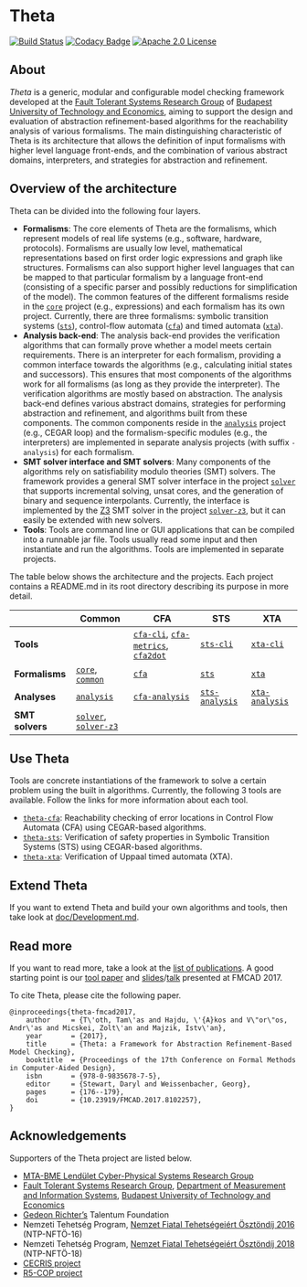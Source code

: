 # Theta

[![Build Status](https://travis-ci.org/FTSRG/theta.svg?branch=master)](https://travis-ci.org/FTSRG/theta)
[![Codacy Badge](https://api.codacy.com/project/badge/Grade/bc5270fd2ba2412bb5f4b81b42d4b9f8)](https://www.codacy.com/app/tothtamas28/theta?utm_source=github.com&amp;utm_medium=referral&amp;utm_content=FTSRG/theta&amp;utm_campaign=Badge_Grade)
[![Apache 2.0 License](https://img.shields.io/badge/license-Apache--2-brightgreen.svg?style=flat)](https://www.apache.org/licenses/LICENSE-2.0)

## About

_Theta_ is a generic, modular and configurable model checking framework developed at the [Fault Tolerant Systems Research Group](http://inf.mit.bme.hu/en) of [Budapest University of Technology and Economics](http://www.bme.hu/?language=en), aiming to support the design and evaluation of abstraction refinement-based algorithms for the reachability analysis of various formalisms.
The main distinguishing characteristic of Theta is its architecture that allows the definition of input formalisms with higher level language front-ends, and the combination of various abstract domains, interpreters, and strategies for abstraction and refinement.

## Overview of the architecture

Theta can be divided into the following four layers.

* **Formalisms**: The core elements of Theta are the formalisms, which represent models of real life systems (e.g., software, hardware, protocols). Formalisms are usually low level, mathematical representations based on first order logic expressions and graph like structures. Formalisms can also support higher level languages that can be mapped to that particular formalism by a language front-end (consisting of a specific parser and possibly reductions for simplification of the model). The common features of the different formalisms reside in the [`core`](subprojects/core) project (e.g., expressions) and each formalism has its own project. Currently, there are three formalisms: symbolic transition systems ([`sts`](subprojects/sts)), control-flow automata ([`cfa`](subprojects/cfa)) and timed automata ([`xta`](subprojects/xta)).
* **Analysis back-end**: The analysis back-end provides the verification algorithms that can formally prove whether a model meets certain requirements. There is an interpreter for each formalism, providing a common interface towards the algorithms (e.g., calculating initial states and successors). This ensures that most components of the algorithms work for all formalisms (as long as they provide the interpreter). The verification algorithms are mostly based on abstraction. The analysis back-end defines various abstract domains, strategies for performing abstraction and refinement, and algorithms built from these components. The common components reside in the [`analysis`](subprojects/analysis) project (e.g., CEGAR loop) and the formalism-specific modules (e.g., the interpreters) are implemented in separate analysis projects (with suffix `-analysis`) for each formalism.
* **SMT solver interface and SMT solvers**: Many components of the algorithms rely on satisfiability modulo theories (SMT) solvers. The framework provides a general SMT solver interface in the project [`solver`](subprojects/solver) that supports incremental solving, unsat cores, and the generation of binary and sequence interpolants. Currently, the interface is implemented by the [Z3](https://github.com/Z3Prover/z3) SMT solver in the project [`solver-z3`](subprojects/solver-z3), but it can easily be extended with new solvers.
* **Tools**: Tools are command line or GUI applications that can be compiled into a runnable jar file. Tools usually read some input and then instantiate and run the algorithms. Tools are implemented in separate projects.

The table below shows the architecture and the projects. Each project contains a README.md in its root directory describing its purpose in more detail.

|                 | Common                | CFA                                 | STS            | XTA            |
|-----------------|-----------------------|-------------------------------------|----------------|----------------|
| **Tools**       |                       | [`cfa-cli`](subprojects/cfa-cli), [`cfa-metrics`](subprojects/cfa-metrics), [`cfa2dot`](subprojects/cfa2dot) | [`sts-cli`](subprojects/sts-cli)      | [`xta-cli`](subprojects/xta-cli)      |
| **Formalisms**  | [`core`](subprojects/core), [`common`](subprojects/common)      | [`cfa`](subprojects/cfa)                               | [`sts`](subprojects/sts)          | [`xta`](subprojects/xta)          |
| **Analyses**    | [`analysis`](subprojects/analysis)            | [`cfa-analysis`](subprojects/cfa-analysis)                      | [`sts-analysis`](subprojects/sts-analysis) | [`xta-analysis`](subprojects/xta-analysis) |
| **SMT solvers** | [`solver`](subprojects/solver), [`solver-z3`](subprojects/solver-z3) |

## Use Theta

Tools are concrete instantiations of the framework to solve a certain problem using the built in algorithms. Currently, the following 3 tools are available. Follow the links for more information about each tool.

* [`theta-cfa`](subprojects/cfa): Reachability checking of error locations in Control Flow Automata (CFA) using CEGAR-based algorithms.
* [`theta-sts`](subprojects/sts): Verification of safety properties in Symbolic Transition Systems (STS) using CEGAR-based algorithms.
* [`theta-xta`](subprojects/xta): Verification of Uppaal timed automata (XTA).

## Extend Theta

If you want to extend Theta and build your own algorithms and tools, then take look at [doc/Development.md](doc/Development.md).

## Read more

If you want to read more, take a look at the [list of publications](https://ftsrg.github.io/theta/publications/). A good starting point is our [tool paper](https://ftsrg.github.io/theta/publications/fmcad2017.pdf) and [slides](https://www.slideshare.net/AkosHajdu/theta-a-framework-for-abstraction-refinementbased-model-checking)/[talk](https://oc-presentation.ltcc.tuwien.ac.at/engage/theodul/ui/core.html?id=c658c37e-ae70-11e7-a0dd-bb49f3cb440c) presented at FMCAD 2017.

To cite Theta, please cite the following paper.

```
@inproceedings{theta-fmcad2017,
    author     = {T\'oth, Tam\'as and Hajdu, \'{A}kos and V\"or\"os, Andr\'as and Micskei, Zolt\'an and Majzik, Istv\'an},
    year       = {2017},
    title      = {Theta: a Framework for Abstraction Refinement-Based Model Checking},
    booktitle  = {Proceedings of the 17th Conference on Formal Methods in Computer-Aided Design},
    isbn       = {978-0-9835678-7-5},
    editor     = {Stewart, Daryl and Weissenbacher, Georg},
    pages      = {176--179},
    doi        = {10.23919/FMCAD.2017.8102257},
}
```

## Acknowledgements
Supporters of the Theta project are listed below.

* [MTA-BME Lendület Cyber-Physical Systems Research Group](http://lendulet.inf.mit.bme.hu/)
* [Fault Tolerant Systems Research Group](https://inf.mit.bme.hu/en), [Department of Measurement and Information Systems](https://www.mit.bme.hu/eng/), [Budapest University of Technology and Economics](http://www.bme.hu/?language=en)
* [Gedeon Richter’s](https://www.richter.hu/en-US/Pages/default.aspx) Talentum Foundation
* Nemzeti Tehetség Program, [Nemzet Fiatal Tehetségeiért Ösztöndíj 2016](http://www.emet.gov.hu/felhivasok/nemzeti_tehetseg_program212/) (NTP-NFTÖ-16)
* Nemzeti Tehetség Program, [Nemzet Fiatal Tehetségeiért Ösztöndíj 2018](http://www.emet.gov.hu/felhivasok/felhivas46/) (NTP-NFTÖ-18)
* [CECRIS project](http://www.cecris-project.eu/)
* [R5-COP project](http://www.r5-cop.eu/)
